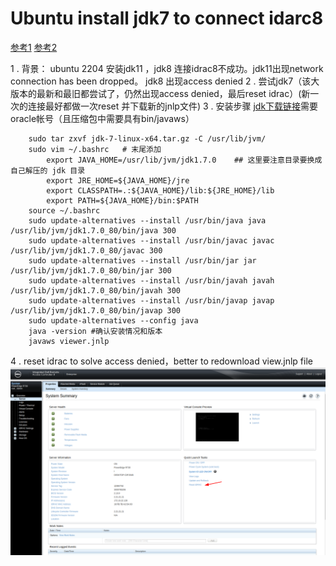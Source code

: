 # Ubuntu install jdk7 to connect idarc8

[参考1](https://blog.csdn.net/stone_2323/article/details/77993739)
[参考2](https://www.cnblogs.com/mrwuzs/p/13200332.html)

1 . 背景： ubuntu 2204 安装jdk11 ，jdk8 连接idrac8不成功。jdk11出现network connection has been dropped。
           jdk8 出现access denied
2 . 尝试jdk7（该大版本的最新和最旧都尝试了，仍然出现access denied，最后reset idrac）(新一次的连接最好都做一次reset 并下载新的jnlp文件)
3 . 安装步骤
[jdk下载链接](https://download.oracle.com/otn/java/jdk/7/jdk-7-linux-x64.tar.gz)需要oracle帐号（且压缩包中需要具有bin/javaws）
```
    sudo tar zxvf jdk-7-linux-x64.tar.gz -C /usr/lib/jvm/
	sudo vim ~/.bashrc   # 末尾添加
		export JAVA_HOME=/usr/lib/jvm/jdk1.7.0    ## 这里要注意目录要换成自己解压的 jdk 目录
		export JRE_HOME=${JAVA_HOME}/jre
		export CLASSPATH=.:${JAVA_HOME}/lib:${JRE_HOME}/lib
		export PATH=${JAVA_HOME}/bin:$PATH
	source ~/.bashrc
	sudo update-alternatives --install /usr/bin/java java /usr/lib/jvm/jdk1.7.0_80/bin/java 300
    sudo update-alternatives --install /usr/bin/javac javac /usr/lib/jvm/jdk1.7.0_80/javac 300
    sudo update-alternatives --install /usr/bin/jar jar /usr/lib/jvm/jdk1.7.0_80/bin/jar 300
    sudo update-alternatives --install /usr/bin/javah javah /usr/lib/jvm/jdk1.7.0_80/bin/javah 300
    sudo update-alternatives --install /usr/bin/javap javap /usr/lib/jvm/jdk1.7.0_80/bin/javap 300
	sudo update-alternatives --config java
	java -version #确认安装情况和版本
	javaws viewer.jnlp
```
4 . reset idrac to solve access denied，better to redownload view.jnlp file  
	![|800](attachments/reset-idrac.png)